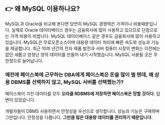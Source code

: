 ## 👉 왜 MySQL 이용하나요?
 MySQL과 Oracle을 비교해 본다면 당연히 MySQL 경쟁력은 가격이나 비용때문입니다.
실제로 Oracle 데이터베이스 경우는 금융회사에 많이 사용하고 있으므로 단점으로는 가격 비용이 비쌉니다. 
MySQL 데이터베이스 같은 경우도 금융회사에 많이 사용하고 있습니다. 
MySQL은 무료오픈소스이며 대용량 데이터 처리에 빠른 속도와 성능과 기능을 제공합니다. 
최근 10여 년간의 전자 제품 발전과 서버 컴퓨터 시장의 변화는 이전에는 없던 새롭고 엄청난 양의 데이터를 만들어 내기 시작했습니다. MySQL 사용될 곳은 무한정으로 늘어납니다.

<h3> 예전에 페이스북에 근무하는 DBA에게 페이스북은 돈을 많이 벌 텐데, 왜 상용 DBMS를 선택하지 않고, MySQL 서버를 선택했는가? </h3>
페이스북이 가진 데이터를 모두 <strong>오라클 RDBMS에 저장하면 페이스북은 망할 것이다</strong>. 답변이 있었습니다.
</br>
</br>
개발자들이 DBMS 사용하면서 안정성을 우선으로 생각합니다. 성능과 기능은 구매하며 그만입니다. 안정성을 다릅니다. <strong>그만큼 많은 대용량 데이터를 관리하기 때문입니다.</strong>  
